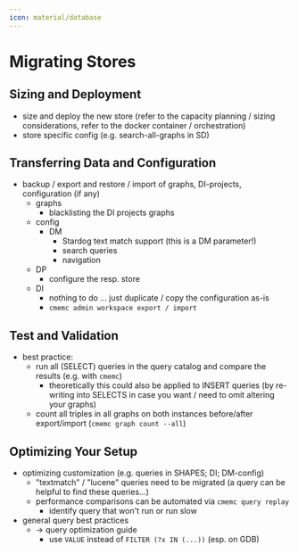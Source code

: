 ```yaml
---
icon: material/database
---
```

# Migrating Stores

## Sizing and Deployment

- size and deploy the new store (refer to the capacity planning / sizing considerations, refer to the docker container / orchestration)
- store specific config (e.g. search-all-graphs in SD)

## Transferring Data and Configuration

- backup / export and restore / import of graphs, DI-projects, configuration (if any)
    - graphs
        - blacklisting the DI projects graphs
    - config
        - DM
            - Stardog text match support (this is a DM parameter!)
            - search queries
            - navigation
    - DP
        - configure the resp. store
    - DI
        - nothing to do ... just duplicate / copy the configuration as-is
        - `cmemc admin workspace export / import`

## Test and Validation

- best practice:
    - run all (SELECT) queries in the query catalog and compare the results (e.g. with `cmemc`)
        -  theoretically this could also be applied to INSERT queries (by re-writing into SELECTS in case you want / need to omit altering your graphs)
    - count all triples in all graphs on both instances before/after export/import (`cmemc graph count --all`)

## Optimizing Your Setup

- optimizing customization (e.g. queries in SHAPES; DI; DM-config)
    - "textmatch" / "lucene" queries need to be migrated (a query can be helpful to find these queries...)
    - performance comparisons can be automated via `cmemc query replay`
        - identify query that won't run or run slow
- general query best practices
    - → query optimization guide
        - use `VALUE` instead of `FILTER (?x IN (...))` (esp. on GDB)
